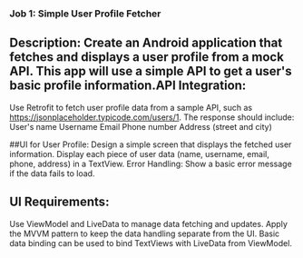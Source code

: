 ﻿### Job 1: Simple User Profile Fetcher
 
## Description: Create an Android application that fetches and displays a user profile from a mock API. This app will use a simple API to get a user's basic profile information.API Integration:
Use Retrofit to fetch user profile data from a sample API, such as https://jsonplaceholder.typicode.com/users/1.
  The response should include:
  User's name
  Username
  Email
  Phone number
  Address (street and city)

##UI for User Profile:
Design a simple screen that displays the fetched user information.
Display each piece of user data (name, username, email, phone, address) in a TextView.
Error Handling:
Show a basic error message if the data fails to load.

## UI Requirements:
Use ViewModel and LiveData to manage data fetching and updates.
Apply the MVVM pattern to keep the data handling separate from the UI.
Basic data binding can be used to bind TextViews with LiveData from ViewModel.

